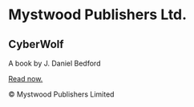 <!DOCTYPE html>
<html>
<head>
	<title>Sprout</title>
	<link rel="stylesheet" type="text/css" href="main.css"/>
</head>
<body>
	<h1>Mystwood Publishers Ltd.</h1>
	<div class="hero">
		<h2>CyberWolf</h2>
		<p>A book by J. Daniel Bedford</p>
		<a href="#">Read now.</a>
	</div>
	<p>&copy; Mystwood Publishers Limited</p>
</body>
</html>
